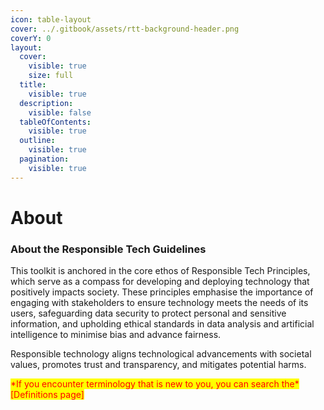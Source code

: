 ```yaml
---
icon: table-layout
cover: ../.gitbook/assets/rtt-background-header.png
coverY: 0
layout:
  cover:
    visible: true
    size: full
  title:
    visible: true
  description:
    visible: false
  tableOfContents:
    visible: true
  outline:
    visible: true
  pagination:
    visible: true
---
```


# About

### About the Responsible Tech Guidelines

This toolkit is anchored in the core ethos of Responsible Tech Principles, which serve as a compass for developing and deploying technology that positively impacts society. These principles emphasise the importance of engaging with stakeholders to ensure technology meets the needs of its users, safeguarding data security to protect personal and sensitive information, and upholding ethical standards in data analysis and artificial intelligence to minimise bias and advance fairness.

Responsible technology aligns technological advancements with societal values, promotes trust and transparency, and mitigates potential harms.

&#x20;<mark style="color:red;">\*If you encounter terminology that is new to you, you can search the\* \[Definitions page]</mark>

